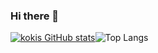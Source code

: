 ### Hi there 👋

<!--
**kokimoriguchi/kokimoriguchi** is a ✨ _special_ ✨ repository because its `README.md` (this file) appears on your GitHub profile.

Here are some ideas to get you started:

- 🔭 I’m currently working on ...
- 🌱 I’m currently learning ...
- 👯 I’m looking to collaborate on ...
- 🤔 I’m looking for help with ...
- 💬 Ask me about ...
- 📫 How to reach me: ...
- 😄 Pronouns: ...
- ⚡ Fun fact: ...
-->
[![kokis GitHub stats](https://github-readme-stats.vercel.app/api?username=kokimoriguchi&theme=apprentice&show_icons=true)](https://github.com/kokimoriguchi/github-readme-stats)![Top Langs](https://github-readme-stats.vercel.app/api/top-langs/?username=kokimoriguchi&size_weight=0.5&count_weight=0.5)
